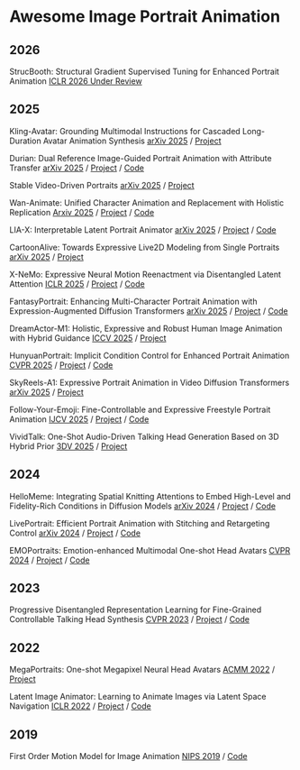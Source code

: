 # Awesome Image Portrait Animation

## 2026
StrucBooth: Structural Gradient Supervised Tuning for Enhanced Portrait Animation
[ICLR 2026 Under Review](https://openreview.net/forum?id=p75bqs6dzY)

## 2025

Kling-Avatar: Grounding Multimodal Instructions for Cascaded Long-Duration Avatar Animation Synthesis
[arXiv 2025](https://arxiv.org/abs/2509.09595) / [Project](https://klingavatar.github.io/)

Durian: Dual Reference Image-Guided Portrait Animation with Attribute Transfer
[arXiv 2025](https://arxiv.org/abs/2509.04434) / [Project](https://hyunsoocha.github.io/durian/) / [Code](https://github.com/snuvclab/durian)

Stable Video-Driven Portraits
[arXiv 2025](https://arxiv.org/abs/2509.17476) / [Project](https://stable-video-driven-portraits.github.io/)

Wan-Animate: Unified Character Animation and Replacement with Holistic Replication
[Arxiv 2025](https://arxiv.org/abs/2509.14055) / [Project](https://humanaigc.github.io/wan-animate/) / [Code](https://github.com/Wan-Video/Wan2.2)

LIA-X: Interpretable Latent Portrait Animator
[arXiv 2025](https://arxiv.org/abs/2508.09959) / [Project](https://wyhsirius.github.io/LIA-X-project/) / [Code](https://github.com/wyhsirius/LIA-X)

CartoonAlive: Towards Expressive Live2D Modeling from Single Portraits
[arXiv 2025](http://arxiv.org/abs/2507.17327) / [Project](https://human3daigc.github.io/CartoonAlive_webpage/)

X-NeMo: Expressive Neural Motion Reenactment via Disentangled Latent Attention
[ICLR 2025](https://arxiv.org/abs/2507.23143) / [Project](https://byteaigc.github.io/X-Portrait2/) / [Code](https://github.com/bytedance/x-nemo-inference)

FantasyPortrait: Enhancing Multi-Character Portrait Animation with Expression-Augmented Diffusion Transformers
[arXiv 2025](https://arxiv.org/abs/2507.12956) / [Project](https://fantasy-amap.github.io/fantasy-portrait/) / [Code](https://github.com/Fantasy-AMAP/fantasy-portrait)

DreamActor-M1: Holistic, Expressive and Robust Human Image Animation with Hybrid Guidance
[ICCV 2025](https://arxiv.org/abs/2504.01724) / [Project](https://grisoon.github.io/DreamActor-M1/)

HunyuanPortrait: Implicit Condition Control for Enhanced Portrait Animation
[CVPR 2025](https://arxiv.org/abs/2503.18860) / [Project](https://kkakkkka.github.io/HunyuanPortrait/) / [Code](https://github.com/Tencent-Hunyuan/HunyuanPortrait)

SkyReels-A1: Expressive Portrait Animation in Video Diffusion Transformers
[arXiv 2025](https://arxiv.org/abs/2502.10841) / [Project](https://skyworkai.github.io/skyreels-a1.github.io/)

Follow-Your-Emoji: Fine-Controllable and Expressive Freestyle Portrait Animation
[IJCV 2025](https://arxiv.org/abs/2406.01900) / [Project](https://follow-your-emoji.github.io/) / [Code](https://github.com/mayuelala/FollowYourEmoji)

VividTalk: One-Shot Audio-Driven Talking Head Generation Based on 3D Hybrid Prior
[3DV 2025](https://arxiv.org/abs/2312.01841) / [Project](https://humanaigc.github.io/vivid-talk/)

## 2024
HelloMeme: Integrating Spatial Knitting Attentions to Embed High-Level and Fidelity-Rich Conditions in Diffusion Models
[arXiv 2024](https://arxiv.org/pdf/2410.22901) / [Project](https://songkey.github.io/hellomeme/) / [Code](https://github.com/HelloVision/HelloMeme)

LivePortrait: Efficient Portrait Animation with Stitching and Retargeting Control
[arXiv 2024](https://arxiv.org/abs/2407.03168) / [Project](https://liveportrait.github.io/) / [Code](https://github.com/KwaiVGI/LivePortrait)

EMOPortraits: Emotion-enhanced Multimodal One-shot Head Avatars
[CVPR 2024](https://arxiv.org/abs/2404.19110) / [Project](https://neeek2303.github.io/EMOPortraits/) / [Code](https://github.com/neeek2303/EMOPortraits)

## 2023

Progressive Disentangled Representation Learning for Fine-Grained Controllable Talking Head Synthesis
[CVPR 2023](https://arxiv.org/abs/2211.14506) / [Project](https://dorniwang.github.io/PD-FGC/) / [Code](https://github.com/Dorniwang/PD-FGC-inference)

## 2022

MegaPortraits: One-shot Megapixel Neural Head Avatars
[ACMM 2022](https://arxiv.org/abs/2207.07621) / [Project](https://neeek2303.github.io/MegaPortraits/)

Latent Image Animator: Learning to Animate Images via Latent Space Navigation
[ICLR 2022](https://arxiv.org/abs/2203.09043) / [Project](https://wyhsirius.github.io/LIA-project/) / [Code](https://github.com/wyhsirius/LIA)


## 2019
First Order Motion Model for Image Animation
[NIPS 2019](https://arxiv.org/abs/2003.00196) / [Code](https://github.com/AliaksandrSiarohin/first-order-model)
